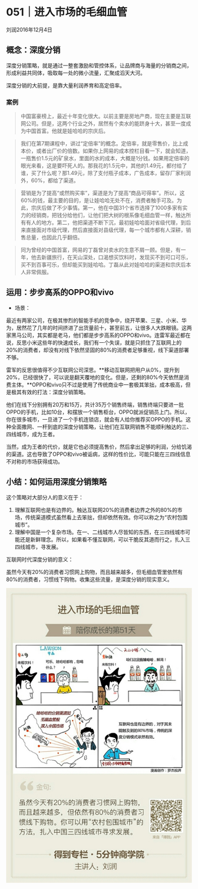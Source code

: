 # 051｜进入市场的毛细血管
刘润2016年12月4日

## 概念：深度分销

深度分销策略，就是通过一整套激励和管控体系，让品牌商与海量的分销商之间，形成利益共同体，吸取每一处的微小流量，汇聚成滔天大河。 

深度分销的大前提，是靠大量利润养育和高定倍率。

### 案例

>中国富豪榜上，最近十年变化很大。以前主要是房地产商，现在主要是互联网公司。但是，这两个行业之外，居然有个卖水的能跻身十大，甚至一度成为中国首富。他就是娃哈哈的宗庆后。

>我们在第7期课程中，讲过“定倍率”的概念。定倍率，就是零售价，比上成本价，或者出厂价的倍数。如果你上网易的成本控栏目看一下，就会知道，一瓶售价1.5元的矿泉水，里面的水的成本，大概是1分钱。如果用定倍率的眼光来看，这是要吓死人的。那我花的1.5元中，其他的1.49元，都付给了谁，买了什么呢？那1.49元，除了支付瓶子成本，广告成本，留存厂家利润外，60%，都给了渠道。

>营销是为了提高“或然购买率”，渠道是为了提高“商品可得率”。所以，这60%的钱，最主要的目的，是让娃哈哈无处不在，消费者触手可及。为此，宗庆后做了不少事情。第一，他在中国31个省市选择了1000多家有实力的经销商，把钱分给他们，让他们把大树的根系像毛细血管一样，触达所有有人的地方。第二，他把渠道不断下沉，最初娃哈哈面对省级代理，到后来直接面对市级代理，然后直接面对县级代理，每一个城市都有人深耕，销售总量，也因此几乎翻倍。

>同为曾经的中国首富，网易的丁磊曾对卖水的生意不屑一顾。但是，有一年，他去新疆旅行，在天山深处，口渴想买饮料时，发现买不到可口可乐，买不到百事可乐，但却能买到娃哈哈。丁磊从此对娃哈哈的渠道和宗庆后本人非常佩服。

## 运用：步步高系的OPPO和vivo

- 场景：

最近有两家公司，在极其惨烈的智能手机的竞争中，绕开苹果、三星、小米、华为，居然花了几年的时间挤进了出货量前十，甚至前五，让很多人大跌眼镜。这两家黑马公司，其实都是老马，他们都是步步高系的OPPO和vivo。连雷军最近都在说，反思小米这些年的快速成长，我们有一个失误，就是只抓住了互联网上的20%的消费者，却没有对线下依然坚固的80%的消费者足够重视，线下渠道部署不够。

雷军的反思很值得不少互联网公司深思。**移动互联网把用户从0%，提升到20%，已经很快了，可以说是翻天覆地的变化。但是，还剩的80%今天依然是消费主体。**OPPO和vivo只不过是使用了传统商业中一套极其笨拙，成本极高，但是极其有效的打法：深度分销策略。

他们在线下分别拥有20万和15万，共计35万个销售终端，销售终端只要进一批OPPO的手机，比如10台，和摆放一个销售柜台，OPPO就派促销员上门。所以，你在很多城市，一旦进了一个手机连锁店，就会有人给你推荐买OPPO的手机。这种全面撒网、一杆到底的深度分销策略，让他们在互联网销售不能顺利触达的三、四线城市，成为王者。

当然，成为王者的代价，就是它也必须提高售价，然后拿出足够的利润，分给饥渴的渠道。这也导致了OPPO和vivo被诟病，这样的性价比，可能只能在三四线信息不对称的市场获得成功。

## 小结：如何运用深度分销策略

这个策略对大部分人的意义在于：

1. 理解互联网也是有边界的。触达互联网20%的消费者边界之外的80%的市场，传统渠道模式虽然看上去笨拙，但却依然有效。你可以称之为“农村包围城市”。
2. 理解中国是一个复杂市场。在一、二线城市人尽皆知的东西，在三四线城市可能还是新鲜理念。所以，如果看不懂互联网，可以干脆反其道而行之，扎入三四线城市，寻发展。

互联网时代深度分销的意义：

虽然今天有20%的消费者习惯网上购物，而且越来越多，但毛细血管里依然有80%的消费者，习惯线下购物。收集这些流量，是深度分销的现实意义。

![](./_image/2017-08-04-16-24-28.jpg)
